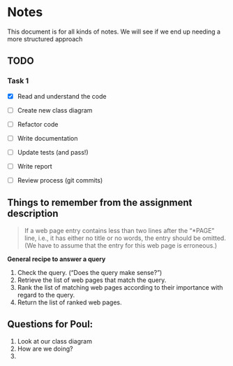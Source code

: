 # Notes

This document is for all kinds of notes. 
We will see if we end up needing a more structured approach

## TODO

### Task 1

- [x] Read and understand the code
- [ ] Create new class diagram

- [ ] Refactor code
- [ ] Write documentation
- [ ] Update tests (and pass!)

- [ ] Write report
- [ ] Review process (git commits)

<!-- - [ ] Ensure test coverage (jacoco) -->

## Things to remember from the assignment description

> If a web page entry contains less than two lines after the “*PAGE” line, i.e., it has either no title or no words, the entry should be omitted. (We have to assume that the entry for this web page is erroneous.)

**General recipe to answer a query**

1. Check the query. (“Does the query make sense?”)
2. Retrieve the list of web pages that match the query.
3. Rank the list of matching web pages according to their importance with regard to the query.
4. Return the list of ranked web pages.


## Questions for Poul:
1. Look at our class diagram
2. How are we doing? 
3. 

